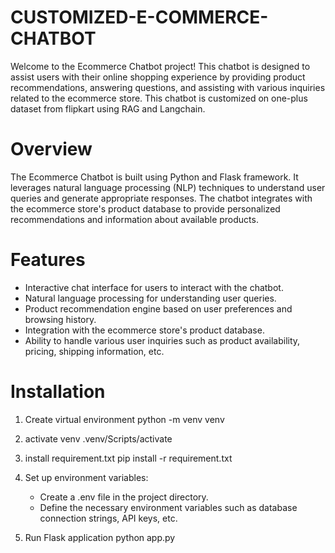# CUSTOMIZED-E-COMMERCE-CHATBOT

Welcome to the Ecommerce Chatbot project! This chatbot is designed to assist users with their online shopping experience by providing product recommendations, answering questions, and assisting with various inquiries related to the ecommerce store. This chatbot is customized on one-plus dataset from flipkart using RAG and Langchain.

# Overview

The Ecommerce Chatbot is built using Python and Flask framework. It leverages natural language processing (NLP) techniques to understand user queries and generate appropriate responses. The chatbot integrates with the ecommerce store's product database to provide personalized recommendations and information about available products.

# Features

  - Interactive chat interface for users to interact with the chatbot.
  - Natural language processing for understanding user queries.
  - Product recommendation engine based on user preferences and browsing history.
  - Integration with the ecommerce store's product database.
  - Ability to handle various user inquiries such as product availability, pricing, shipping information, etc.

# Installation

1. Create virtual environment          python -m venv venv

2. activate venv                      .venv/Scripts/activate

3. install requirement.txt             pip install -r requirement.txt

4. Set up environment variables:
    - Create a .env file in the project directory.
    - Define the necessary environment variables such as database connection strings, API keys, etc.
  
5. Run Flask application               python app.py
